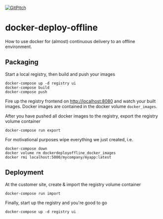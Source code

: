 [![GitPitch](https://gitpitch.com/assets/badge.svg)](https://gitpitch.com/awesome-inc/docker-deploy-offline/master)

# docker-deploy-offline

How to use docker for (almost) continuous delivery to an offline environment.

## Packaging

Start a local registry, then build and push your images

```shell
docker-compose up -d registry ui
docker-compose build
docker-compose push
```

Fire up the registry frontend on [http://localhost:8080](http://localhost:8080) and watch your built images.
Docker images are contained in the docker volume `docker_images`.

After you have pushed all docker images to the registry, export the registry volume container

```shell
docker-compose run export
```

For motivational purposes wipe everything we just created, i.e.

```shell
docker-compose down
docker volume rm dockerdeployoffline_docker_images
docker rmi localhost:5000/mycompany/myapp:latest
```

## Deployment

At the customer site, create & import the registry volume container

```shell
docker-compose run import
```

Finally, start up the registry and you're good to go

```shell
docker-compose up -d registry ui
```
